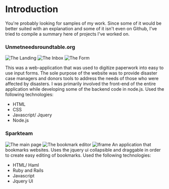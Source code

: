 # Introduction
You're probably looking for samples of my work. Since some of it would be
better suited with an explanation and some of it isn't even on Github, I've
tried to compile a summary here of projects I've worked on.

### Unmetneedsroundtable.org
![The Landing](seankwon.github.com/Portfolio/images/unmet1.png)
![The Inbox](seankwon.github.com/Portfolio/images/unmet2.png)
![The Form](seankwon.github.com/Portfolio/images/unmet3.png)

This was a web-application that was used to digitize paperwork into easy to use
input forms. The sole purpose of the website was to provide disaster case
managers and donors tools to address the needs of those who were affected by
disasters. I was primarily involved the front-end of the entire application
while developing some of the backend code in node.js.
Used the following technologies:
- HTML
- CSS
- Javascript/ Jquery
- Node.js

### Sparkteam
![The main page](raw.github.com/Portfolio/images/sparkteam1.png)
![The bookmark editor](raw.github.com/Portfolio/images/sparkteam2.png)
![Iframe](raw.github.com/seankwon/Portfolio/images/sparkteam3.png)
An application that bookmarks websites. Uses the jquery ui collapsible and
draggable in order to create easy editing of bookmarks.
Used the following technologies:
- HTML/ Haml
- Ruby and Rails
- Javascript
- Jquery UI
